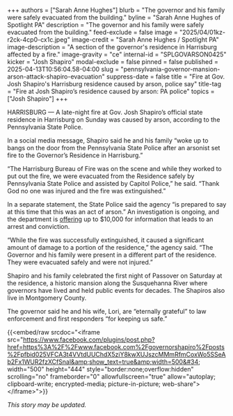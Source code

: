 +++
authors = ["Sarah Anne Hughes"]
blurb = "The governor and his family were safely evacuated from the building."
byline = "Sarah Anne Hughes of Spotlight PA"
description = "The governor and his family were safely evacuated from the building."
feed-exclude = false
image = "2025/04/01kz-r2ck-4cp0-cx1c.jpeg"
image-credit = "Sarah Anne Hughes / Spotlight PA"
image-description = "A section of the governor's residence in Harrisburg affected by a fire."
image-gravity = "ce"
internal-id = "SPLGOVARSON0425"
kicker = "Josh Shapiro"
modal-exclude = false
pinned = false
published = 2025-04-13T10:56:04.58-04:00
slug = "pennsylvania-governor-mansion-arson-attack-shapiro-evacuation"
suppress-date = false
title = "Fire at Gov. Josh Shapiro's Harrisburg residence caused by arson, police say"
title-tag = "Fire at Josh Shapiro’s residence caused by arson: PA police"
topics = ["Josh Shapiro"]
+++

HARRISBURG — A late-night fire at Gov. Josh Shapiro’s official state residence in Harrisburg on Sunday was caused by arson, according to the Pennsylvania State Police.

In a social media message, Shapiro said he and his family “woke up to bangs on the door from the Pennsylvania State Police after an arsonist set fire to the Governor’s Residence in Harrisburg.”

“The Harrisburg Bureau of Fire was on the scene and while they worked to put out the fire, we were evacuated from the Residence safely by Pennsylvania State Police and assisted by Capitol Police,” he said. “Thank God no one was injured and the fire was extinguished.”

In a separate statement, the State Police said the agency “is prepared to say at this time that this was an act of arson.” An investigation is ongoing, and the department is <a href="https://www.pa.gov/services/psp/report-criminal-activity-to-pennsylvania-state-police.html">offering</a> up to $10,000 for information that leads to an arrest and conviction.

“While the fire was successfully extinguished, it caused a significant amount of damage to a portion of the residence,” the agency said. “The Governor and his family were present in a different part of the residence. They were evacuated safely and were not injured.”

Shapiro and his family celebrated the first night of Passover on Saturday at the residence, a historic mansion along the Susquehanna River where governors have lived and held public events for decades. The Shapiros also live in Montgomery County.

The governor said he and his wife, Lori, are “eternally grateful” to law enforcement and first responders “for keeping us safe.”

{{<embed/raw srcdoc="&lt;iframe src=&#34;https://www.facebook.com/plugins/post.php?href=https%3A%2F%2Fwww.facebook.com%2Fgovernorshapiro%2Fposts%2Fpfbid025VFCA3t4VVtdUUChdX5ziY8kwXUJszcMMmRfmCoxWo5SSeAb2Fx1WUR2fzXCfSnal&amp;show_text=true&amp;width=500&#34; width=&#34;500&#34; height=&#34;444&#34; style=&#34;border:none;overflow:hidden&#34; scrolling=&#34;no&#34; frameborder=&#34;0&#34; allowfullscreen=&#34;true&#34; allow=&#34;autoplay; clipboard-write; encrypted-media; picture-in-picture; web-share&#34;&gt;&lt;/iframe&gt;">}}

<em>This story may be updated.</em>

